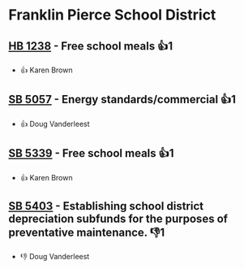 # Franklin Pierce School District

## [HB 1238](/bill/2023-24/hb/1238/) - Free school meals 👍1  
* 👍 Karen Brown

## [SB 5057](/bill/2023-24/sb/5057/) - Energy standards/commercial 👍1  
* 👍 Doug Vanderleest

## [SB 5339](/bill/2023-24/sb/5339/) - Free school meals 👍1  
* 👍 Karen Brown

## [SB 5403](/bill/2023-24/sb/5403/) - Establishing school district depreciation subfunds for the purposes of preventative maintenance.  👎1 
* 👎 Doug Vanderleest